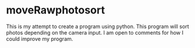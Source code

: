 # moveRawphotosort
This is my attempt to create a program using python. This program will sort photos depending on the camera input. I am open to comments for how I could improve my program. 
